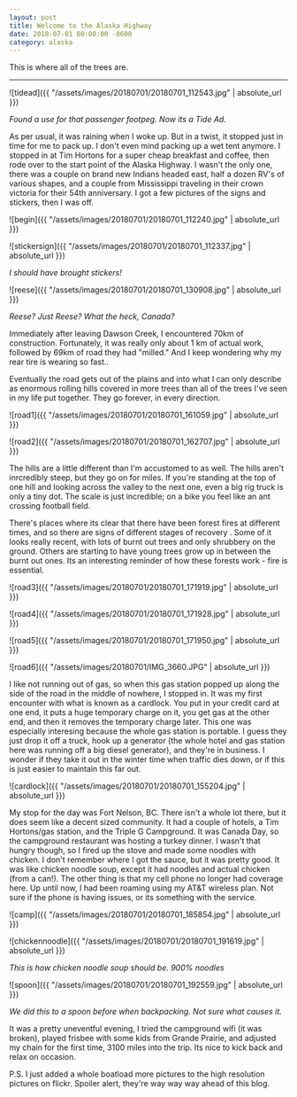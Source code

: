 ```yaml
---
layout: post
title: Welcome to the Alaska Highway
date: 2018-07-01 00:00:00 -0600
category: alaska
---
```


This is where all of the trees are.

---

![tidead]({{ "/assets/images/20180701/20180701_112543.jpg" | absolute_url }})

*Found a use for that passenger footpeg.  Now its a Tide Ad.*

As per usual, it was raining when I woke up.  But in a twist, it stopped just in time for me to pack up.  I don't even mind packing up a wet tent anymore.  I stopped in at Tim Hortons for a super cheap breakfast and coffee, then rode over to the start point of the Alaska Highway.  I wasn't the only one, there was a couple on brand new Indians headed east, half a dozen RV's of various shapes, and a couple from Mississippi traveling in their crown victoria for their 54th anniversary.  I got a few pictures of the signs and stickers, then I was off.

![begin]({{ "/assets/images/20180701/20180701_112240.jpg" | absolute_url }})

![stickersign]({{ "/assets/images/20180701/20180701_112337.jpg" | absolute_url }})

*I should have brought stickers!*

![reese]({{ "/assets/images/20180701/20180701_130908.jpg" | absolute_url }})

*Reese?  Just Reese?  What the heck, Canada?*

Immediately after leaving Dawson Creek, I encountered 70km of construction.  Fortunately, it was really only about 1 km of actual work, followed by 69km of road they had "milled."  And I keep wondering why my rear tire is wearing so fast..

Eventually the road gets out of the plains and into what I can only describe as enormous rolling hills covered in more trees than all of the trees I've seen in my life put together.  They go forever, in every direction.  

![road1]({{ "/assets/images/20180701/20180701_161059.jpg" | absolute_url }})

![road2]({{ "/assets/images/20180701/20180701_162707.jpg" | absolute_url }})

The hills are a little different than I'm accustomed to as well.  The hills aren't inrcredibly steep, but they go on for miles.  If you're standing at the top of one hill and looking across the valley to the next one, even a big rig truck is only a tiny dot.  The scale is just incredible; on a bike you feel like an ant crossing football field.

There's places where its clear that there have been forest fires at different times, and so there are signs of different stages of recovery .  Some of it looks really recent, with lots of burnt out trees and only shrubbery on the ground.  Others are starting to have young trees grow up in between the burnt out ones.  Its an interesting reminder of how these forests work - fire is essential.

![road3]({{ "/assets/images/20180701/20180701_171919.jpg" | absolute_url }})

![road4]({{ "/assets/images/20180701/20180701_171928.jpg" | absolute_url }})

![road5]({{ "/assets/images/20180701/20180701_171950.jpg" | absolute_url }})

![road6]({{ "/assets/images/20180701/IMG_3660.JPG" | absolute_url }})

I like not running out of gas, so when this gas station popped up along the side of the road in the middle of nowhere, I stopped in.  It was my first encounter with what is known as a cardlock.  You put in your credit card at one end, it puts a huge temporary charge on it, you get gas at the other end, and then it removes the temporary charge later.  This one was especially interesing because the whole gas station is portable.  I guess they just drop it off a truck, hook up a generator (the whole hotel and gas station here was running off a big diesel generator), and they're in business.  I wonder if they take it out in the winter time when traffic dies down, or if this is just easier to maintain this far out.

![cardlock]({{ "/assets/images/20180701/20180701_155204.jpg" | absolute_url }})

My stop for the day was Fort Nelson, BC.  There isn't a whole lot there, but it does seem like a decent sized community.  It had a couple of hotels, a Tim Hortons/gas station, and the Triple G Campground.  It was Canada Day, so the campground restaurant was hosting a turkey dinner.  I wasn't that hungry though, so I fired up the stove and made some noodles with chicken.  I don't remember where I got the sauce, but it was pretty good.  It was like chicken noodle soup, except it had noodles and actual chicken (from a can!).  The other thing is that my cell phone no longer had coverage here.  Up until now, I had been roaming using my AT&T wireless plan.  Not sure if the phone is having issues, or its something with the service.  

![camp]({{ "/assets/images/20180701/20180701_185854.jpg" | absolute_url }})

![chickennoodle]({{ "/assets/images/20180701/20180701_191619.jpg" | absolute_url }})

*This is how chicken noodle soup should be.  900% noodles*

![spoon]({{ "/assets/images/20180701/20180701_192559.jpg" | absolute_url }})

*We did this to a spoon before when backpacking.  Not sure what causes it.*

It was a pretty uneventful evening, I tried the campground wifi (it was broken), played frisbee with some kids from Grande Prairie, and adjusted my chain for the first time, 3100 miles into the trip. Its nice to kick back and relax on occasion.


P.S.  I just added a whole boatload more pictures to the high resolution pictures on flickr.  Spoiler alert, they're way way way ahead of this blog.
